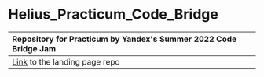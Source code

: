 # Helius_Practicum_Code_Bridge
| Repository for Practicum by Yandex's Summer 2022 Code Bridge Jam |
| :------------------------------------------------------|
| [Link](https://github.com/xhundo/heilus-webapp) to the landing page repo |
